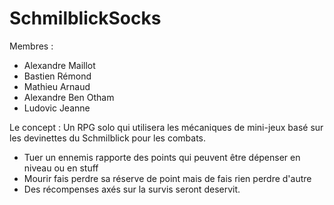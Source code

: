 # SchmilblickSocks

Membres :
- Alexandre Maillot
- Bastien Rémond
- Mathieu Arnaud
- Alexandre Ben Otham
- Ludovic Jeanne

Le concept : Un RPG solo qui utilisera les mécaniques de mini-jeux basé sur les devinettes du Schmilblick pour les combats.

 - Tuer un ennemis rapporte des points qui peuvent être dépenser en niveau ou en stuff
 - Mourir fais perdre sa réserve de point mais de fais rien perdre d'autre
 - Des récompenses axés sur la survis seront deservit.
